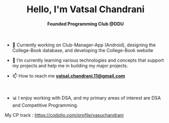 <h1 align="center">Hello, I'm Vatsal Chandrani</h1>
<h4 align="center">Founded Programming Club @DDU</h4>
<br>

- 🔭 Currently working on Club-Manager-App (Android), designing the College-Book database, and developing the College-Book website

- 🌱 I’m currently learning various technologies and concepts that support my projects and help me in building my major projects.

- 📫 How to reach me **vatsal.chandrani.11@gmail.com**

<br>

- 📊 I enjoy working with DSA, and my primary areas of interest are DSA and Competitive Programming.

My CP track : https://codolio.com/profile/vasuchandrani
</p>
